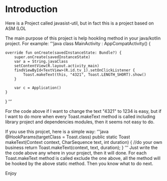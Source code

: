 # Introduction
Here is a Project called javasist-util, but in fact this is a project based on ASM (LOL

The main purpose of this project is help hookling method in your java/kotlin project. 
For example:
‘’‘java
class MainActivity : AppCompatActivity() {

    override fun onCreate(savedInstanceState: Bundle?) {
        super.onCreate(savedInstanceState)
        var a = String.javaClass
        setContentView(R.layout.activity_main)
        findViewById<TextView>(R.id.tv_1).setOnClickListener {
            Toast.makeText(this, "4321", Toast.LENGTH_SHORT).show()
        }
        
        var c = Application()
    }

}
’‘’

For the code above if I want to change the text "4321" to 1234 is easy, but if I want to do more when every Toast.makeText method is called including library project and dependencies modules, then it seems not easy to do.

If you use this projcet, here is a simple way:
‘’‘java
    @HookParams(targetClass = Toast.class)
    public static Toast makeText(Context context, CharSequence text, int duration) {
        //do your own business
        return Toast.makeText(context, text, duration);
    }
’‘’
Just write the the code above any where in your project, then it will done.
For each Toast.makeText method is called exclude the one above, all the method will be hooked by the above static method. Then you know what to do next.

Enjoy

